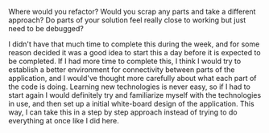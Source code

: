 Where would you refactor? Would you scrap any parts and take a different approach? Do parts of your solution feel really close to working but just need to be debugged?

I didn't have that much time to complete this during the week, and for some reason decided it was a good idea to start this a day before it is expected to be completed. If I had more time to complete this, I think I would try to establish a better environment for connectivity between parts of the application, and I would've thought more carefully about what each part of the code is doing. Learning new technologies is never easy, so if I had to start again I would definitely try and familiarize myself with the technologies in use, and then set up a initial white-board design of the application. This way, I can take this in a step by step approach instead of trying to do everything at once like I did here. 
